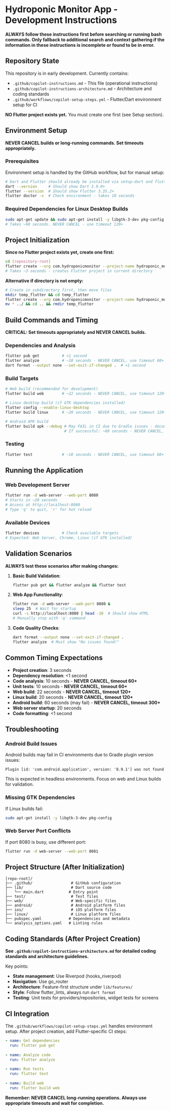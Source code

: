 # Hydroponic Monitor App - Development Instructions

**ALWAYS follow these instructions first before searching or running bash commands. Only fallback to additional search and context gathering if the information in these instructions is incomplete or found to be in error.**

## Repository State

This repository is in early development. Currently contains:
- `.github/copilot-instructions.md` - This file (operational instructions)
- `.github/copilot-instructions-architecture.md` - Architecture and coding standards
- `.github/workflows/copilot-setup-steps.yml` - Flutter/Dart environment setup for CI

**NO Flutter project exists yet.** You must create one first (see Setup section).

## Environment Setup

**NEVER CANCEL builds or long-running commands. Set timeouts appropriately.**

### Prerequisites
Environment setup is handled by the GitHub workflow, but for manual setup:
```bash
# Dart and Flutter should already be installed via setup-dart and flutter-action
dart --version     # Should show Dart 3.9.0+
flutter --version  # Should show Flutter 3.35.2+
flutter doctor -v  # Check environment - takes 10 seconds
```

### Required Dependencies for Linux Desktop Builds
```bash
sudo apt-get update && sudo apt-get install -y libgtk-3-dev pkg-config
# Takes ~60 seconds. NEVER CANCEL - use timeout 120+
```

## Project Initialization

**Since no Flutter project exists yet, create one first:**

```bash
cd [repository-root]
flutter create --org com.hydroponicmonitor --project-name hydroponic_monitor .
# Takes ~3 seconds - creates Flutter project in current directory
```

**Alternative if directory is not empty:**
```bash
# Create in subdirectory first, then move files
mkdir temp_flutter && cd temp_flutter
flutter create --org com.hydroponicmonitor --project-name hydroponic_monitor .
mv * ../ && cd .. && rmdir temp_flutter
```

## Build Commands and Timing

**CRITICAL: Set timeouts appropriately and NEVER CANCEL builds.**

### Dependencies and Analysis
```bash
flutter pub get          # <1 second
flutter analyze          # ~10 seconds - NEVER CANCEL, use timeout 60+
dart format --output none --set-exit-if-changed .  # <1 second
```

### Build Targets
```bash
# Web build (recommended for development)
flutter build web        # ~22 seconds - NEVER CANCEL, use timeout 120+

# Linux desktop build (if GTK dependencies installed)
flutter config --enable-linux-desktop
flutter build linux      # ~20 seconds - NEVER CANCEL, use timeout 120+

# Android APK build 
flutter build apk --debug # May FAIL in CI due to Gradle issues - document if fails
                          # If successful: ~60 seconds - NEVER CANCEL, use timeout 300+
```

### Testing
```bash
flutter test             # ~10 seconds - NEVER CANCEL, use timeout 60+
```

## Running the Application

### Web Development Server
```bash
flutter run -d web-server --web-port 8080
# Starts in ~20 seconds
# Access at http://localhost:8080
# Type 'q' to quit, 'r' for hot reload
```

### Available Devices
```bash
flutter devices          # Check available targets
# Expected: Web Server, Chrome, Linux (if GTK installed)
```

## Validation Scenarios

**ALWAYS test these scenarios after making changes:**

1. **Basic Build Validation**:
   ```bash
   flutter pub get && flutter analyze && flutter test
   ```

2. **Web App Functionality**:
   ```bash
   flutter run -d web-server --web-port 8080 &
   sleep 25  # Wait for startup
   curl -s http://localhost:8080 | head -10  # Should show HTML
   # Manually stop with 'q' command
   ```

3. **Code Quality Checks**:
   ```bash
   dart format --output none --set-exit-if-changed .
   flutter analyze  # Must show "No issues found!"
   ```

## Common Timing Expectations

- **Project creation**: 3 seconds
- **Dependency resolution**: <1 second  
- **Code analysis**: 10 seconds - **NEVER CANCEL, timeout 60+**
- **Unit tests**: 10 seconds - **NEVER CANCEL, timeout 60+**
- **Web build**: 22 seconds - **NEVER CANCEL, timeout 120+**
- **Linux build**: 20 seconds - **NEVER CANCEL, timeout 120+**
- **Android build**: 60 seconds (may fail) - **NEVER CANCEL, timeout 300+**
- **Web server startup**: 20 seconds
- **Code formatting**: <1 second

## Troubleshooting

### Android Build Issues
Android builds may fail in CI environments due to Gradle plugin version issues:
```
Plugin [id: 'com.android.application', version: '8.9.1'] was not found
```
This is expected in headless environments. Focus on web and Linux builds for validation.

### Missing GTK Dependencies
If Linux builds fail:
```bash
sudo apt-get install -y libgtk-3-dev pkg-config
```

### Web Server Port Conflicts
If port 8080 is busy, use different port:
```bash
flutter run -d web-server --web-port 8081
```

## Project Structure (After Initialization)

```
[repo-root]/
├── .github/                 # GitHub configuration
├── lib/                     # Dart source code
│   └── main.dart           # Entry point
├── test/                    # Test files
├── web/                     # Web-specific files
├── android/                 # Android platform files
├── ios/                     # iOS platform files  
├── linux/                   # Linux platform files
├── pubspec.yaml            # Dependencies and metadata
└── analysis_options.yaml   # Linting rules
```

## Coding Standards (After Project Creation)

**See `.github/copilot-instructions-architecture.md` for detailed coding standards and architecture guidelines.**

Key points:
- **State management**: Use Riverpod (hooks_riverpod)
- **Navigation**: Use go_router  
- **Architecture**: Feature-first structure under `lib/features/`
- **Style**: Follow flutter_lints, always run `dart format`
- **Testing**: Unit tests for providers/repositories, widget tests for screens

## CI Integration

The `.github/workflows/copilot-setup-steps.yml` handles environment setup. After project creation, add Flutter-specific CI steps:

```yaml
- name: Get dependencies
  run: flutter pub get
  
- name: Analyze code
  run: flutter analyze
  
- name: Run tests  
  run: flutter test
  
- name: Build web
  run: flutter build web
```

**Remember: NEVER CANCEL long-running operations. Always use appropriate timeouts and wait for completion.**